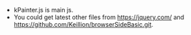 - kPainter.js is main js.
- You could get latest other files from https://jquery.com/ and https://github.com/Keillion/browserSideBasic.git.
